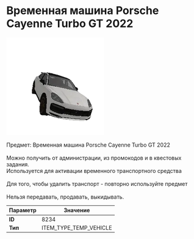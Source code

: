 # Временная машина Porsche Cayenne Turbo GT 2022

![Item Image](../img/8234.webp?raw=true)

Предмет: Временная машина Porsche Cayenne Turbo GT 2022<br><br>Можно получить от администрации, из промокодов и в квестовых задания.<br>Используется для активации временного транспортного средства<br><br>Для того, чтобы удалить транспорт - повторно используйте предмет<br><br>Нельзя передавать, продавать, выкидывать.


| Параметр | Значение |
|----------|----------|
| **ID** | 8234 |
| **Тип** | ITEM_TYPE_TEMP_VEHICLE |

